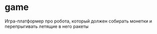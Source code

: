 # game
Игра-платформер про робота, который должен собирать монетки и перепрыгивать летящие в него ракеты
